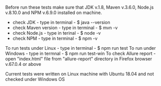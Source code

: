 Before run these tests make sure that JDK v.1.8, Maven v.3.6.0, Node.js v.8.10.0 and NPM v.6.9.0 installed on machine.
 - check JDK - type in terminal - $ java --version
 - check Maven version - type in terminal - $ mvn -v
 - check Node.js - type in terinal - $ node -v
 - check NPM - type in terminal - $ npm -v

To run tests under Linux - type in terminal - $ npm run test
To run under Windows - type in termnal - $ npm run test-win
To check Allure report - open "index.html" file from "allure-report" directory in Firefox browser v.67.0.4 or above

Current tests were written on Linux machine with Ubuntu 18.04 and not checked under Windows OS